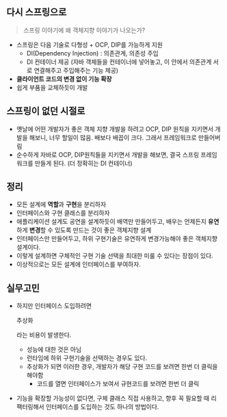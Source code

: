 ## 다시 스프링으로

> 스프링 이야기에 왜 객체지향 이야기가 나오는가?

- 스프링은 다음 기술로 다형성 + OCP, DIP를 가능하게 지원
  - DI(Dependency Injection) : 의존관계, 의존성 주입
  - DI 컨테이너 제공 (자바 객체들을 컨테이너에 넣어놓고, 이 안에서 의존관계 서로 연결해주고 주입해주는 기능 제공)
- **클라이언트 코드의 변경 없이 기능 확장**
- 쉽게 부품을 교체하듯이 개발

## 스프링이 없던 시절로

- 옛날에 어떤 개발자가 좋은 객체 지향 개발을 하려고 OCP, DIP 원칙을 지키면서 개발을 해보니, 너무 할일이 많음. 배보다 배꼽이 크다. 그래서 프레임워크로 만들어버림
- 순수하게 자바로 OCP, DIP원칙들을 지키면서 개발을 해보면, 결국 스프링 프레임워크를 만들게 된다. (더 정확히는 DI 컨테이너)

## 정리

- 모든 설계에 **역할**과 **구현**을 분리하자
- 인터페이스와 구현 클래스를 분리하자
- 애플리케이션 설계도 공연을 설계하듯이 배역만 만들어두고, 배우는 언제든지 **유연**하게 **변경**할 수 있도록 만드는 것이 좋은 객체지향 설계
- 인터페이스만 만들어두고, 하위 구현기술은 유연하게 변경가능해야 좋은 객체지향 설계이다.
- 이렇게 설계하면 구체적인 구현 기술 선택을 최대한 미룰 수 있다는 장점이 있다.
- 이상적으로는 모든 설계에 인터페이스를 부여하자.

## 실무고민

- 하지만 인터페이스 도입하려면

   

  추상화

  라는 비용이 발생한다.

  - 성능에 대한 것은 아님
  - 런타임에 하위 구현기술을 선택하는 경우도 있다.
  - 추상화가 되면 이러한 경우, 개발자가 해당 구현 코드를 보려면 한번 더 클릭을 해야함
    - 코드를 열면 인터페이스가 보여서 규현코드를 보려면 한번 더 클릭

- 기능을 확장할 가능성이 없다면, 구체 클래스 직접 사용하고, 향후 꼭 필요할 때 리팩터링해서 인터페이스를 도입하는 것도 하나의 방법이다.

